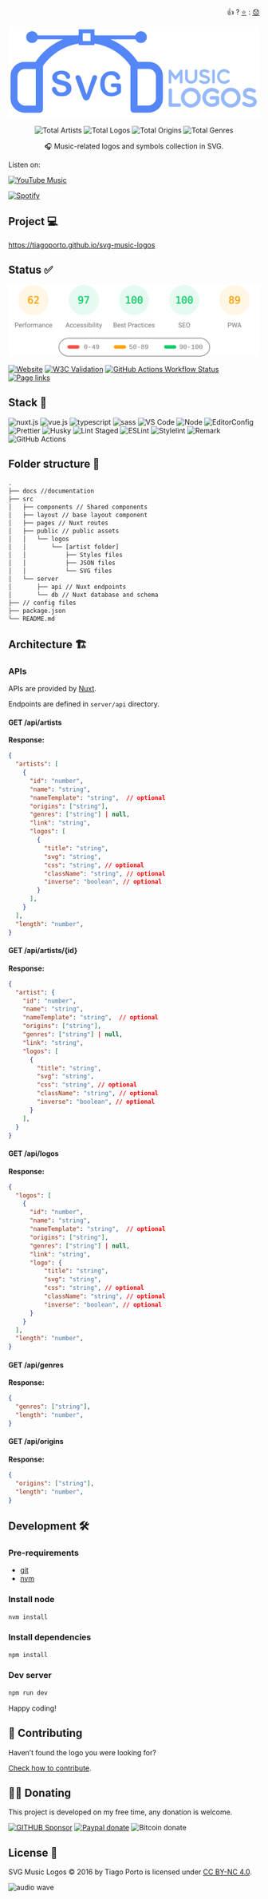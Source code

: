 <p align="right">
👍 ? <a href="https://github.com/tiagoporto/svg-music-logos/stargazers">⭐</a> : <a href="https://github.com/tiagoporto/svg-music-logos/issues">😞</a>
</p>

<div align="center">

[![SVG Music Logos](./docs/logo.svg)][project]

<!-- replace start -->

![Total Artists](https://img.shields.io/badge/artists-192-blue.svg?style=flat-square)
![Total Logos](https://img.shields.io/badge/logos-343-blue.svg?style=flat-square)
![Total Origins](https://img.shields.io/badge/origins-20-blue.svg?style=flat-square)
![Total Genres](https://img.shields.io/badge/genres-59-blue.svg?style=flat-square)

<!-- replace end -->

🎧 Music-related logos and symbols collection in SVG.

</div>

Listen on:

[![YouTube Music](https://img.shields.io/badge/youtube%20music-playlist-555?style=flat-square\&logo=youtube-music\&labelColor=FF0000)][youtube-music-playlist]

[![Spotify](https://img.shields.io/badge/spotify-playlist-555?style=flat-square\&logo=spotify\&labelColor=1DB954\&logoColor=fff)][spotify-playlist]

## Project 💻

<https://tiagoporto.github.io/svg-music-logos>

## Status ✅

![Pagespeed insights](./docs/pagespeed.svg)

[![Website](https://img.shields.io/website/https/tiagoporto.github.io/svg-music-logos.svg?down_color=lightgrey\&down_message=offline\&style=flat-square\&up_message=online)][project]
[![W3C Validation](https://img.shields.io/w3c-validation/html.svg?style=flat-square\&targetUrl=https://tiagoporto.github.io/svg-music-logos)][w3c]
[![GitHub Actions Workflow Status](https://img.shields.io/github/actions/workflow/status/tiagoporto/svg-music-logos/ci.yml?label=checks\&style=flat-square)][ci-workflow]
[![Page links](https://img.shields.io/github/actions/workflow/status/tiagoporto/svg-music-logos/dead-link.yml?branch=main\&style=flat-square\&label=page%20links)][dead-links-workflow]

## Stack 🧰

![nuxt.js](https://img.shields.io/badge/nuxt.js-%2300c58e?style=for-the-badge\&logo=nuxt.js\&logoColor=white)
![vue.js](https://img.shields.io/badge/vue.js-%234FC08D?style=for-the-badge\&logo=vue.js\&logoColor=white)
![typescript](https://img.shields.io/badge/typescript-%23007ACC?style=for-the-badge\&logo=typescript\&logoColor=white)
![sass](https://img.shields.io/badge/sass-%23CC6699?style=for-the-badge\&logo=sass\&logoColor=white)
![VS Code](https://img.shields.io/badge/VS%20Code-0078d7.svg?style=for-the-badge\&logo=visual-studio-code\&logoColor=white)
![Node](https://img.shields.io/badge/Nodejs-%23339933.svg?style=for-the-badge\&logo=node.js\&logoColor=white)
![EditorConfig](https://img.shields.io/badge/EditorConfig-%23E0EFEF.svg?style=for-the-badge\&logo=editorconfig\&logoColor=black)
![Prettier](https://img.shields.io/badge/Prettier-1A2B34.svg?style=for-the-badge\&logo=prettier)
![Husky](https://img.shields.io/badge/Husky-%23161618.svg?style=for-the-badge)
![Lint Staged](https://img.shields.io/badge/Lint%20Staged-%23FFF.svg?style=for-the-badge)
![ESLint](https://img.shields.io/badge/ESLint-%234B32C3.svg?style=for-the-badge\&logo=eslint\&logoColor=white)
![Stylelint](https://img.shields.io/badge/Stylelint-%231B3A4B.svg?style=for-the-badge\&logo=stylelint\&logoColor=white)
![Remark](https://img.shields.io/badge/Remark-%230A0E0F.svg?style=for-the-badge\&logo=remark\&logoColor=d80303)
![GitHub Actions](https://img.shields.io/badge/github%20actions-%232671E5.svg?style=for-the-badge\&logo=githubactions\&logoColor=white)

<!-- ![PostCSS](https://img.shields.io/badge/PostCSS-%23DD3A0A.svg?style=for-the-badge&logo=postcss&logoColor=white)
![Browserslist](https://img.shields.io/badge/Browserslist-%23FED538.svg?style=for-the-badge&color=%231D1D1D)
 -->

## Folder structure 📂

```text
.
├── docs //documentation
├── src
│   ├── components // Shared components
│   ├── layout // base layout component
│   ├── pages // Nuxt routes
│   ├── public // public assets
│   │   └── logos
│   │       └── [artist folder]
│   │           ├── Styles files
│   │           ├── JSON files
│   │           └── SVG files
│   └── server
│       ├── api // Nuxt endpoints
│       └── db // Nuxt database and schema
├── // config files
├── package.json
└── README.md
```

## Architecture 🏗

### APIs

APIs are provided by [Nuxt](https://nuxt.com/docs/getting-started/server).

Endpoints are defined in `server/api` directory.

#### GET /api/artists

**Response:**

```json
{
  "artists": [
    {
      "id": "number",
      "name": "string",
      "nameTemplate": "string",  // optional
      "origins": ["string"],
      "genres": ["string"] | null,
      "link": "string",
      "logos": [
        {
          "title": "string",
          "svg": "string",
          "css": "string", // optional
          "className": "string", // optional
          "inverse": "boolean", // optional
        }
      ],
    }
  ],
  "length": "number",
}
```

#### GET /api/artists/{id}

**Response:**

```json
{
  "artist": {
    "id": "number",
    "name": "string",
    "nameTemplate": "string",  // optional
    "origins": ["string"],
    "genres": ["string"] | null,
    "link": "string",
    "logos": [
      {
        "title": "string",
        "svg": "string",
        "css": "string", // optional
        "className": "string", // optional
        "inverse": "boolean", // optional
      }
    ],
  }
}
```

#### GET /api/logos

**Response:**

```json
{
  "logos": [
    {
      "id": "number",
      "name": "string",
      "nameTemplate": "string",  // optional
      "origins": ["string"],
      "genres": ["string"] | null,
      "link": "string",
      "logo": {
          "title": "string",
          "svg": "string",
          "css": "string", // optional
          "className": "string", // optional
          "inverse": "boolean", // optional
      }
    }
  ],
  "length": "number",
}
```

#### GET /api/genres

**Response:**

```json
{
  "genres": ["string"],
  "length": "number",
}

```

#### GET /api/origins

**Response:**

```json
{
  "origins": ["string"],
  "length": "number",
}
```

## Development 🛠

### Pre-requirements

- [git](https://git-scm.com)
- [nvm](https://github.com/nvm-sh/nvm)

### Install node

```bash
nvm install
```

### Install dependencies

```bash
npm install
```

### Dev server

```bash
npm run dev
```

Happy coding!

## 🤝 Contributing

Haven’t found the logo you were looking for?

[Check how to contribute](docs/CONTRIBUTING.md).

## 🤜🤛 Donating

This project is developed on my free time, any donation is welcome.

[![GITHUB Sponsor](https://img.shields.io/badge/-github-black?logo=github)][gh-sponsor]
[![Paypal donate](https://img.shields.io/badge/-PayPal-blue?logo=paypal)][paypal-sponsor]
![Bitcoin donate](https://img.shields.io/badge/bitcoin-14iqQcwYPLBceRURHuFosGTDXxMmt3cLDp-yellow.svg?logo=bitcoin)

## License 📄

SVG Music Logos © 2016 by Tiago Porto is licensed under [CC BY-NC 4.0](LICENSE).

![audio wave](https://media.giphy.com/media/aw6CWyyLQ8WyRuktxR/source.gif)

<!-- Links -->

[project]: https://tiagoporto.github.io/svg-music-logos

[youtube-music-playlist]: https://music.youtube.com/playlist?list=PLKtV93YW2_X-Iu_iNpyMG03bWx8YTTAx6&feature=share

[spotify-playlist]: https://open.spotify.com/playlist/20XHrsLWAJkgBBagZiURM5

[w3c]: https://validator.nu/?doc=https%3A%2F%2Ftiagoporto.github.io%2Fsvg-music-logos

[ci-workflow]: https://github.com/tiagoporto/svg-music-logos/actions/workflows/ci.yml

[dead-links-workflow]: https://github.com/tiagoporto/svg-music-logos/actions/workflows/dead-link.yml

[gh-sponsor]: https://github.com/sponsors/tiagoporto

[paypal-sponsor]: https://www.paypal.com/cgi-bin/webscr?cmd=_donations&business=YTDUQ8RZ2G4Q8&lc=US&item_name=tiagoporto&currency_code=USD&bn=PP%2dDonationsBF%3abtn_donateCC_LG%2egif%3aNonHosted
